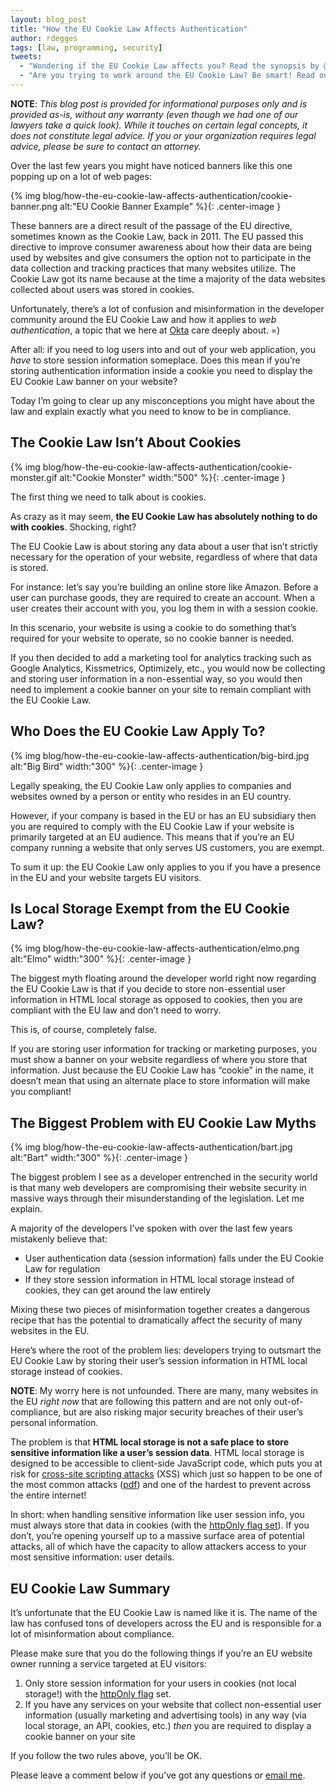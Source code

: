 ```yaml
---
layout: blog_post
title: "How the EU Cookie Law Affects Authentication"
author: rdegges
tags: [law, programming, security]
tweets: 
  - "Wondering if the EU Cookie Law affects you? Read the synopsis by @rdegges here:"
  - "Are you trying to work around the EU Cookie Law? Be smart! Read our in-depth article on the topic→"
---
```


**NOTE**: *This blog post is provided for informational purposes only and is provided as-is, without any warranty (even though we had one of our lawyers take a quick look).  While it touches on certain legal concepts, it does not constitute legal advice.  If you or your organization requires legal advice, please be sure to contact an attorney.*

Over the last few years you might have noticed banners like this one popping up on a lot of web pages:

{% img blog/how-the-eu-cookie-law-affects-authentication/cookie-banner.png alt:"EU Cookie Banner Example" %}{: .center-image }

These banners are a direct result of the passage of the EU directive, sometimes
known as the Cookie Law, back in 2011. The EU passed this directive to improve
consumer awareness about how their data are being used by websites and give
consumers the option not to participate in the data collection and tracking
practices that many websites utilize.  The Cookie Law got its name because at the time a majority of the data websites
collected about users was stored in cookies.

Unfortunately, there’s a lot of confusion and misinformation in the developer
community around the EU Cookie Law and how it applies to *web authentication*, a
topic that we here at [Okta](https://developer.okta.com/) care deeply about. =) 

After all: if you need to log users into and out of your web application, you
*have* to store session information someplace. Does this mean if you’re storing
authentication information inside a cookie you need to display the EU Cookie Law
banner on your website?

Today I’m going to clear up any misconceptions you might have about the law and
explain exactly what you need to know to be in compliance.


## The Cookie Law Isn’t About Cookies

{% img blog/how-the-eu-cookie-law-affects-authentication/cookie-monster.gif alt:"Cookie Monster" width:"500" %}{: .center-image }

The first thing we need to talk about is cookies.

As crazy as it may seem, **the EU Cookie Law has absolutely nothing to do with
cookies**. Shocking, right?

The EU Cookie Law is about storing any data about a user that isn’t strictly
necessary for the operation of your website, regardless of where that data is
stored.

For instance: let’s say you’re building an online store like Amazon. Before a
user can purchase goods, they are required to create an account. When a user
creates their account with you, you log them in with a session cookie.

In this scenario, your website is using a cookie to do something that’s required
for your website to operate, so no cookie banner is needed.

If you then decided to add a marketing tool for analytics tracking such as
Google Analytics, Kissmetrics, Optimizely, etc., you would now be collecting and
storing user information in a non-essential way, so you would then need to
implement a cookie banner on your site to remain compliant with the EU Cookie
Law.

## Who Does the EU Cookie Law Apply To?

{% img blog/how-the-eu-cookie-law-affects-authentication/big-bird.jpg alt:"Big Bird" width:"300" %}{: .center-image }

Legally speaking, the EU Cookie Law only applies to companies and websites owned
by a person or entity who resides in an EU country. 

However, if your company is based in the EU or has an EU subsidiary then you are
required to comply with the EU Cookie Law if your website is primarily targeted
at an EU audience. This means that if you’re an EU company running a website
that only serves US customers, you are exempt.

To sum it up: the EU Cookie Law only applies to you if you have a presence in
the EU and your website targets EU visitors.


## Is Local Storage Exempt from the EU Cookie Law?

{% img blog/how-the-eu-cookie-law-affects-authentication/elmo.png alt:"Elmo" width:"300" %}{: .center-image }

The biggest myth floating around the developer world right now regarding the EU
Cookie Law is that if you decide to store non-essential user information in HTML
local storage as opposed to cookies, then you are compliant with the EU law and
don’t need to worry.

This is, of course, completely false.

If you are storing user information for tracking or marketing purposes, you must
show a banner on your website regardless of where you store that information.
Just because the EU Cookie Law has “cookie” in the name, it doesn’t mean that
using an alternate place to store information will make you compliant!


## The Biggest Problem with EU Cookie Law Myths

{% img blog/how-the-eu-cookie-law-affects-authentication/bart.jpg alt:"Bart" width:"300" %}{: .center-image }

The biggest problem I see as a developer entrenched in the security world is
that many web developers are compromising their website security in massive ways
through their misunderstanding of the legislation. Let me explain.

A majority of the developers I’ve spoken with over the last few years mistakenly
believe that:

- User authentication data (session information) falls under the EU Cookie Law
  for regulation
- If they store session information in HTML local storage instead of cookies,
  they can get around the law entirely

Mixing these two pieces of misinformation together creates a dangerous recipe
that has the potential to dramatically affect the security of many websites in
the EU.

Here’s where the root of the problem lies: developers trying to outsmart the EU
Cookie Law by storing their user’s session information in HTML local storage
instead of cookies.

**NOTE**: My worry here is not unfounded. There are many, many websites in the
EU *right now* that are following this pattern and are not only
out-of-compliance, but are also risking major security breaches of their user’s
personal information.

The problem is that **HTML local storage is not a safe place to store sensitive
information like a user’s session data**. HTML local storage is designed to be
accessible to client-side JavaScript code, which puts you at risk for
[cross-site scripting
attacks](https://www.owasp.org/index.php/Cross-site_Scripting_(XSS)) (XSS) which
just so happen to be one of the most common attacks
([pdf](https://www.owasp.org/images/7/72/OWASP_Top_10-2017_%28en%29.pdf.pdf))
and one of the hardest to prevent across the entire internet!

In short: when handling sensitive information like user session info, you must
always store that data in cookies (with the [httpOnly flag
set](https://www.owasp.org/index.php/HttpOnly)). If you don’t, you’re opening
yourself up to a massive surface area of potential attacks, all of which have
the capacity to allow attackers access to your most sensitive information: user
details.


## EU Cookie Law Summary

It’s unfortunate that the EU Cookie Law is named like it is. The name of the law
has confused tons of developers across the EU and is responsible for a lot of
misinformation about compliance.

Please make sure that you do the following things if you’re an EU website owner
running a service targeted at EU visitors:

1. Only store session information for your users in cookies (not local storage!)
   with the [httpOnly flag](https://www.owasp.org/index.php/HttpOnly) set.
2. If you have any services on your website that collect non-essential user
   information (usually marketing and advertising tools) in any way (via local
   storage, an API, cookies, etc.) *then* you are required to display a cookie
   banner on your site

If you follow the two rules above, you’ll be OK.

Please leave a comment below if you’ve got any questions or [email
me](mailto:randall.degges@okta.com).
